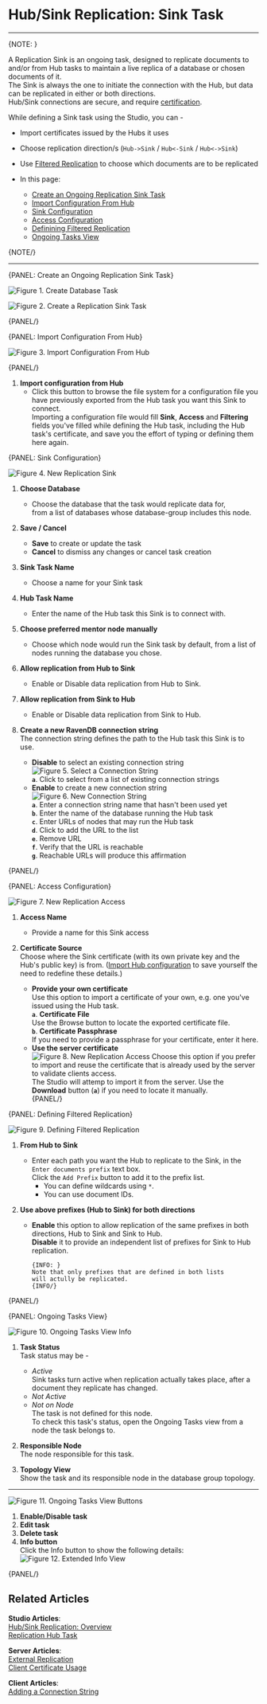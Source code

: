 # Hub/Sink Replication: Sink Task
---

{NOTE: }

A Replication Sink is an ongoing task, designed to replicate documents to and/or 
from Hub tasks to maintain a live replica of a database or chosen documents of it.  
The Sink is always the one to initiate the connection with the Hub, but data can 
be replicated in either or both directions.  
Hub/Sink connections are secure, and require [certification](../../../../../studio/database/tasks/ongoing-tasks/hub-sink-replication/overview#accesses-and-certificates).  

While defining a Sink task using the Studio, you can -  
* Import certificates issued by the Hubs it uses  
* Choose replication direction/s (`Hub->Sink` / `Hub<-Sink` / `Hub<->Sink`)  
* Use [Filtered Replication](../../../../../studio/database/tasks/ongoing-tasks/hub-sink-replication/overview#filtered-replication) to choose which documents are to be replicated  

* In this page:
   * [Create an Ongoing Replication Sink Task](../../../../../studio/database/tasks/ongoing-tasks/hub-sink-replication/replication-sink-task#create-an-ongoing-replication-sink-task)  
   * [Import Configuration From Hub](../../../../../studio/database/tasks/ongoing-tasks/hub-sink-replication/replication-sink-task#import-configuration-from-hub)  
   * [Sink Configuration](../../../../../studio/database/tasks/ongoing-tasks/hub-sink-replication/replication-sink-task#sink-configuration)  
   * [Access Configuration](../../../../../studio/database/tasks/ongoing-tasks/hub-sink-replication/replication-sink-task#access-configuration)  
   * [Definining Filtered Replication](../../../../../studio/database/tasks/ongoing-tasks/hub-sink-replication/replication-sink-task#defining-filtered-replication)  
   * [Ongoing Tasks View](../../../../../studio/database/tasks/ongoing-tasks/hub-sink-replication/replication-sink-task#ongoing-tasks-view)  

{NOTE/}

---

{PANEL: Create an Ongoing Replication Sink Task}

![Figure 1. Create Database Task](images/sink/sink_create-database-task.png "Create Database Task")  

![Figure 2. Create a Replication Sink Task](images/sink/sink_choose-sink-task.png "Create a Replication Sink Task")  

{PANEL/}

{PANEL: Import Configuration From Hub}

![Figure 3. Import Configuration From Hub](images/sink/sink_import-configuration-from-hub.png "Import Configuration From Hub")  

{PANEL/}

1. **Import configuration from Hub**  
   * Click this button to browse the file system for a configuration 
     file you have previously exported from the Hub task you want this 
     Sink to connect.  
     Importing a configuration file would fill **Sink**, **Access** 
     and **Filtering** fields you've filled while defining the Hub task, 
     including the Hub task's certificate, and save you the effort 
     of typing or defining them here again.  

{PANEL: Sink Configuration}

![Figure 4. New Replication Sink](images/sink/sink_new-replication-sink.png "New Replication Sink")  

1. **Choose Database**  
   * Choose the database that the task would replicate data for,  
     from a list of databases whose database-group includes this node.  

2. **Save / Cancel**  
   * **Save** to create or update the task  
   * **Cancel** to dismiss any changes or cancel task creation  

3. **Sink Task Name**  
   * Choose a name for your Sink task  

4. **Hub Task Name**  
   * Enter the name of the Hub task this Sink is to connect with.  

5. **Choose preferred mentor node manually**  
   * Choose which node would run the Sink task by default, 
     from a list of nodes running the database you chose.  

6. **Allow replication from Hub to Sink**  
   * Enable or Disable data replication from Hub to Sink.  

7. **Allow replication from Sink to Hub**  
   * Enable or Disable data replication from Sink to Hub.  

8. **Create a new RavenDB connection string**  
   The connection string defines the path to the Hub task this Sink 
   is to use.  
   * **Disable** to select an existing connection string  
   ![Figure 5. Select a Connection String](images/sink/sink_select-connection-string.png "Select a Connection String")  
     **`a`**. Click to select from a list of existing connection strings  
   * **Enable** to create a new connection string  
   ![Figure 6. New Connection String](images/sink/sink_new-connection-string.png "New Connection String")  
     **`a`**. Enter a connection string name that hasn't been used yet  
     **`b`**. Enter the name of the database running the Hub task  
     **`c`**. Enter URLs of nodes that may run the Hub task  
     **`d`**. Click to add the URL to the list  
     **`e`**. Remove URL  
     **`f`**. Verify that the URL is reachable  
     **`g`**. Reachable URLs will produce this affirmation

{PANEL/}

{PANEL: Access Configuration}

![Figure 7. New Replication Access](images/sink/sink_new-replication-access.png "New Replication Access")

1. **Access Name**  
   * Provide a name for this Sink access  

2. **Certificate Source**  
   Choose where the Sink certificate (with its own private key and 
   the Hub's public key) is from. 
   ([Import Hub configuration](../../../../../studio/database/tasks/ongoing-tasks/hub-sink-replication/replication-sink-task#import-configuration-from-hub) 
   to save yourself the need to redefine these details.)  
   * **Provide your own certificate**  
     Use this option to import a certificate of your own, e.g. one 
     you've issued using the Hub task.  
     **`a`**. **Certificate File**  
        Use the Browse button to locate the exported certificate file.  
     **`b`**. **Certificate Passphrase**  
        If you need to provide a passphrase for your certificate, enter it here.  
   * **Use the server certificate**  
     ![Figure 8. New Replication Access](images/sink/sink_use-server-certificate.png "New Replication Access")
      Choose this option if you prefer to import and reuse the certificate 
      that is already used by the server to validate clients access.  
      The Studio will attemp to import it from the server. Use the 
      **Download** button (**`a`**) if you need to locate it manually.  
{PANEL/}

{PANEL: Defining Filtered Replication}

![Figure 9. Defining Filtered Replication](images/sink/sink_filtered-replication.png "Defining Filtered Replication")

1. **From Hub to Sink**  
   * Enter each path you want the Hub to replicate to the Sink, in 
     the `Enter documents prefix` text box.  
     Click the `Add Prefix` button to add it to the prefix list.  
     * You can define wildcards using `*`.  
     * You can use document IDs.  

2. **Use above prefixes (Hub to Sink) for both directions**
   * **Enable** this option to allow replication of the same prefixes 
     in both directions, Hub to Sink and Sink to Hub.  
     **Disable** it to provide an independent list of prefixes for 
     Sink to Hub replication.  
     
         {INFO: }
         Note that only prefixes that are defined in both lists 
         will actully be replicated.  
         {INFO/}

{PANEL/}

{PANEL: Ongoing Tasks View}

![Figure 10. Ongoing Tasks View Info](images/sink/sink_ongoing_tasks_view_info.png "Ongoing Tasks View Info")

1. **Task Status**  
   Task status may be -  
    * *Active*  
      Sink tasks turn active when replication actually takes place, after 
      a document they replicate has changed.  
    * *Not Active*  
    * *Not on Node*  
      The task is not defined for this node.  
      To check this task's status, open the Ongoing Tasks view 
      from a node the task belongs to.  

2. **Responsible Node**  
   The node responsible for this task.  

3. **Topology View**  
   Show the task and its responsible node in the database group topology.  

---

![Figure 11. Ongoing Tasks View Buttons](images/sink/sink_ongoing_tasks_view_buttons.png "Ongoing Tasks View Buttons")

1. **Enable/Disable task**  
2. **Edit task**  
3. **Delete task**  
4. **Info button**  
   Click the Info button to show the following details:  
   ![Figure 12. Extended Info View](images/sink/sink_extended-info.png "Extended Info View")  

{PANEL/}

## Related Articles

**Studio Articles**:   
[Hub/Sink Replication: Overview](../../../../../studio/database/tasks/ongoing-tasks/hub-sink-replication/overview)  
[Replication Hub Task](../../../../../studio/database/tasks/ongoing-tasks/hub-sink-replication/replication-hub-task)  

**Server Articles**:  
[External Replication](../../../../../server/ongoing-tasks/external-replication)  
[Client Certificate Usage](../../../../../server/security/authentication/client-certificate-usage)  

**Client Articles**:  
[Adding a Connection String](../../../../../client-api/operations/maintenance/connection-strings/add-connection-string#operations-how-to-add-a-connection-string)  
